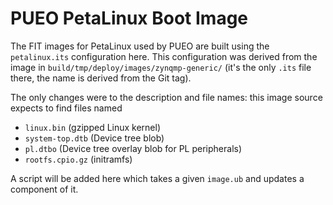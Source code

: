 # PUEO PetaLinux Boot Image

The FIT images for PetaLinux used by PUEO are built using the
``petalinux.its`` configuration here. This configuration was
derived from the image in ``build/tmp/deploy/images/zynqmp-generic/``
(it's the only ``.its`` file there, the name is derived from
the Git tag).

The only changes were to the description and file names: this
image source expects to find files named

* ``linux.bin`` (gzipped Linux kernel)
* ``system-top.dtb`` (Device tree blob)
* ``pl.dtbo`` (Device tree overlay blob for PL peripherals)
* ``rootfs.cpio.gz`` (initramfs)

A script will be added here which takes a given ``image.ub`` and
updates a component of it.